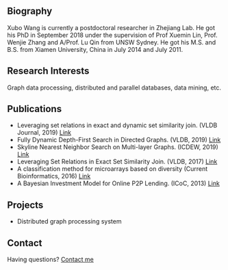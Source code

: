 
## Biography

Xubo Wang is currently a postdoctoral researcher in Zhejiang Lab. He got his PhD in September 2018 under the supervision of Prof Xuemin Lin, Prof. Wenjie Zhang and A/Prof. Lu Qin from UNSW Sydney. He got his M.S. and B.S. from Xiamen University, China in July 2014 and July 2011.  


## Research Interests

Graph data processing, distributed and parallel databases, data mining, etc.


## Publications

- Leveraging set relations in exact and dynamic set similarity join. (VLDB Journal, 2019) [Link](https://link.springer.com/article/10.1007/s00778-018-0529-2)
- Fully Dynamic Depth-First Search in Directed Graphs. (VLDB, 2019) [Link]()
- Skyline Nearest Neighbor Search on Multi-layer Graphs. (ICDEW, 2019) [Link]()
- Leveraging Set Relations in Exact Set Similarity Join. (VLDB, 2017) [Link](http://www.vldb.org/pvldb/vol10/p925-wang.pdf)
- A classification method for microarrays based on diversity (Current Bioinformatics, 2016) [Link](http://www.eurekaselect.com/124039/article)
- A Bayesian Investment Model for Online P2P Lending. (ICoC, 2013) [Link](https://link.springer.com/chapter/10.1007/978-3-642-53959-6_3)


## Projects

- Distributed graph processing system

## Contact

Having questions? [Contact me](mailto:wangxubo@outlook.com) 
